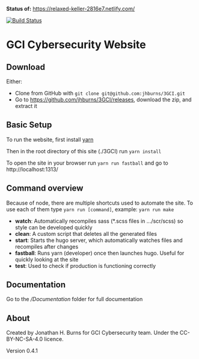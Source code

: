 **Status of:** https://relaxed-keller-2816e7.netlify.com/

 [![Build Status](https://travis-ci.org/jhburns/3GCI.svg?branch=master)](https://travis-ci.org/jhburns/3GCI)

# GCI Cybersecurity Website

## Download

Either:

- Clone from GitHub with `git clone git@github.com:jhburns/3GCI.git`
- Go to https://github.com/jhburns/3GCI/releases, download the zip, and extract it

## Basic Setup
To run the website, first install [yarn](https://yarnpkg.com/lang/en/)

Then in the root directory of this site (./3GCI) run `yarn install`

To open the site in your browser run `yarn run fastball` and go to http://localhost:1313/

## Command overview
Because of node, there are multiple shortcuts used to automate the site. To use each of them type `yarn run [command]`, example: `yarn run make`

- **watch**: Automatically recompiles sass (*.scss files in .../scr/scss) so style can be developed quickly
- **clean**: A custom script that deletes all the generated files
- **start**: Starts the hugo server, which automatically watches files and recompiles after changes
- **fastball**: Runs yarn (developer) once then launches hugo. Useful for quickly looking at the site
- **test**: Used to check if production is functioning correctly
   
## Documentation
Go to the  */Documentation* folder for full documentation

## About

Created by Jonathan H. Burns for GCI Cybersecurity team. Under the CC-BY-NC-SA-4.0 licence.

Version 0.4.1